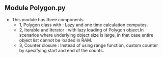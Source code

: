 ## Module Polygon.py
- This module has three components
    -   1, Polygon class with : Lazy and one time calculation computes.
    -   2, Iterable and Iterator : with lazy loading of Polygon object.In scenarios where underlying object size is large, in that case entire object list cannot be loaded in RAM. 
    -   3, Counter closure : Instead of using range function, custom counter by specifying start and end of the counts.